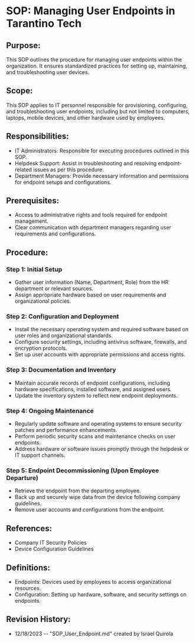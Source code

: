 # SOP: Managing User Endpoints in Tarantino Tech

## Purpose:
This SOP outlines the procedure for managing user endpoints within the organization. It ensures standardized practices for setting up, maintaining, and troubleshooting user devices.

## Scope:
This SOP applies to IT personnel responsible for provisioning, configuring, and troubleshooting user endpoints, including but not limited to computers, laptops, mobile devices, and other hardware used by employees.

## Responsibilities:

- IT Administrators: Responsible for executing procedures outlined in this SOP.
- Helpdesk Support: Assist in troubleshooting and resolving endpoint-related issues as per this procedure.
- Department Managers: Provide necessary information and permissions for endpoint setups and configurations.

## Prerequisites:

- Access to administrative rights and tools required for endpoint management.
- Clear communication with department managers regarding user requirements and configurations.

## Procedure:

### Step 1: Initial Setup

- Gather user information (Name, Department, Role) from the HR department or relevant sources.
- Assign appropriate hardware based on user requirements and organizational policies.
### Step 2: Configuration and Deployment

- Install the necessary operating system and required software based on user roles and organizational standards.
- Configure security settings, including antivirus software, firewalls, and encryption protocols.
- Set up user accounts with appropriate permissions and access rights.
### Step 3: Documentation and Inventory

- Maintain accurate records of endpoint configurations, including hardware specifications, installed software, and assigned users.
- Update the inventory system to reflect new endpoint deployments.
### Step 4: Ongoing Maintenance

- Regularly update software and operating systems to ensure security patches and performance enhancements.
- Perform periodic security scans and maintenance checks on user endpoints.
- Address hardware or software issues promptly through the helpdesk or IT support channels.
### Step 5: Endpoint Decommissioning (Upon Employee Departure)

- Retrieve the endpoint from the departing employee.
- Back up and securely wipe data from the device following company guidelines.
- Remove user accounts and configurations from the endpoint.
## References:

- Company IT Security Policies
- Device Configuration Guidelines
## Definitions:

- Endpoints: Devices used by employees to access organizational resources.
- Configuration: Setting up hardware, software, and security settings on endpoints.
## Revision History:
- 12/18/2023 -- "SOP_User_Endpoint.md" created by Israel Quirola